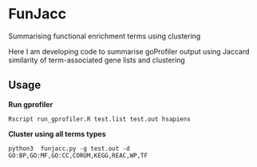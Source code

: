 # FunJacc
Summarising functional enrichment terms using clustering

Here I am developing code to summarise goProfiler output using Jaccard similarity of term-associated gene lists and clustering

## Usage

**Run gprofiler**

`Rscript run_gprofiler.R test.list test.out hsapiens`

**Cluster using all terms types**

`python3  funjacc.py -g test.out -d GO:BP,GO:MF,GO:CC,CORUM,KEGG,REAC,WP,TF`
